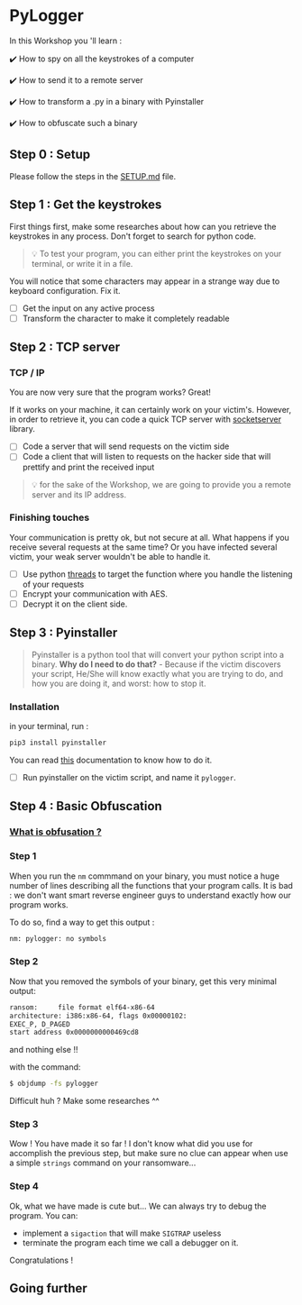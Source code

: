 # PyLogger
In this Workshop you 'll learn :

:heavy_check_mark: How to spy on all the keystrokes of a computer

:heavy_check_mark: How to send it to a remote server

:heavy_check_mark: How to transform a .py in a binary with Pyinstaller

:heavy_check_mark: How to obfuscate such a binary

## Step 0 : Setup
Please follow the steps in the [SETUP.md](./SETUP.md) file.

## Step 1 : Get the keystrokes

First things first, make some researches about how can you retrieve the keystrokes in any process.
Don't forget to search for python code.

> :bulb: To test your program, you can either print the keystrokes on your terminal, or write it in a file.

You will notice that some characters may appear in a strange way due to keyboard configuration.
Fix it.

- [ ] Get the input on any active process
- [ ] Transform the character to make it completely readable

## Step 2 : TCP server

### TCP / IP

You are now very sure that the program works? Great!

If it works on your machine, it can certainly work on your victim's. However, in order to retrieve
it, you can code a quick TCP server with [socketserver]() library.

- [ ] Code a server that will send requests on the victim side
- [ ] Code a client that will listen to requests on the hacker side that will prettify and print
the received input

> :bulb: for the sake of the Workshop, we are going to provide you a remote server and its IP address.

### Finishing touches

Your communication is pretty ok, but not secure at all. What happens if you receive several requests
at the same time? Or you have infected several victim, your weak server wouldn't be able to handle it.

- [ ] Use python [threads]() to target the function where you handle the listening of your requests
- [ ] Encrypt your communication with AES.
- [ ] Decrypt it on the client side.

## Step 3 : Pyinstaller

> Pyinstaller is a python tool that will convert your python script into a binary.
> **Why do I need to do that?** - Because if the victim discovers your script,
> He/She will know exactly what you are trying to do, and how you are doing it, 
> and worst: how to stop it.

### Installation
in your terminal, run :
```bash
pip3 install pyinstaller
```

You can read [this](https://pyinstaller.readthedocs.io/en/stable/usage.html) documentation to know how to do it.

- [ ] Run pyinstaller on the victim script, and name it `pylogger`.

## Step 4 : Basic Obfuscation

### [What is obfusation ?](https://en.wikipedia.org/wiki/Obfuscation_(software))

### Step 1

When you run the `nm` commmand on your binary, you must notice a huge number of lines describing all the functions that your program calls.
It is bad : we don't want smart reverse engineer guys to understand exactly how our program works.

To do so, find a way to get this output :
```sh
nm: pylogger: no symbols
```

### Step 2

Now that you removed the symbols of your binary, get this very minimal output:

```sh
ransom:     file format elf64-x86-64
architecture: i386:x86-64, flags 0x00000102:
EXEC_P, D_PAGED
start address 0x0000000000469cd8
```

and nothing else !!

with the command:
```sh
$ objdump -fs pylogger
```

Difficult huh ? Make some researches ^^

### Step 3

Wow ! You have made it so far !
I don't know what did you use for accomplish the previous step, but make sure no clue can appear when use a simple `strings` command on your ransomware...

### Step 4

Ok, what we have made is cute but... We can always try to debug the program.
You can:
* implement a `sigaction` that will make `SIGTRAP` useless
* terminate the program each time we call a debugger on it.

Congratulations !

## Going further